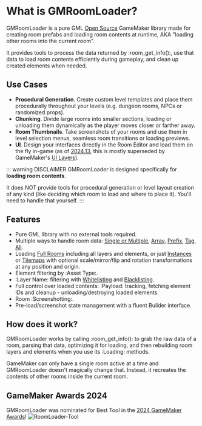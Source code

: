 # What is GMRoomLoader?

GMRoomLoader is a pure GML [Open Source](https://en.wikipedia.org/wiki/Free_and_open-source_software) GameMaker library made for creating room prefabs and loading room contents at runtime, AKA "loading other rooms into the current room".

It provides tools to process the data returned by :room_get_info():, use that data to load room contents efficiently during gameplay, and clean up created elements when needed.

## Use Cases
* **Procedural Generation**. Create custom level templates and place them procedurally throughout your levels (e.g. dungeon rooms, NPCs or randomized props).
* **Chunking**. Divide large rooms into smaller sections, loading or unloading them dynamically as the player moves closer or farther away.​
* **Room Thumbnails**. Take screenshots of your rooms and use them in level selection menus, seamless room transitions or loading previews. 
* **UI**. Design your interfaces directly in the Room Editor and load them on the fly in-game (as of [2024.13](https://gamemaker.io/en/blog/release-2024-13),​ this is mostly superseded by GameMaker's [UI Layers](https://manual.gamemaker.io/monthly/en/#t=The_Asset_Editors%2FRoom_Properties%2FUI_Layers.htm)​).

::: warning DISCLAIMER
GMRoomLoader is designed specifically for __loading room contents__.

It does NOT provide tools for procedural generation or level layout creation of any kind (like deciding which room to load and where to place it). You'll need to handle that yourself.
:::

## Features
- Pure GML library with no external tools required.
- Multiple ways to handle room data: [Single or Multiple](/pages/api/roomLoader/data/#datainit), [Array](/pages/api/roomLoader/data/#datainitarray), [Prefix](/pages/api/roomLoader/data/#datainitprefix), [Tag](/pages/api/roomLoader/data/#datainittag), [All](/pages/api/roomLoader/data/#datainitall).
- Loading [Full Rooms](/pages/api/roomLoader/loading/#full-rooms) including all layers and elements, or just [Instances](/pages/api/roomLoader/loading/#loadinstances) or [Tilemaps](/pages/api/roomLoader/loading/#loadtilemap) with optional scale/mirror/flip and rotation transformations at any position and origin.
- Element filtering by :Asset Type:.
- :Layer Name: filtering with [Whitelisting](/pages/api/roomLoader/layerNameFiltering/#whitelist) and [Blacklisting](/pages/api/roomLoader/layerNameFiltering/#blacklist).
- Full control over loaded contents: :Payload: tracking, fetching element IDs and cleanup - unloading/destroying loaded elements.
- Room :Screenshotting:.
- Pre-load/screenshot state management with a fluent Builder interface.

## How does it work?

GMRoomLoader works by calling :room_get_info(): to grab the raw data of a room, parsing that data, optimizing it for loading, and then rebuilding room layers and elements when you use its :Loading: methods.

GameMaker can only have a single room active at a time and GMRoomLoader doesn't magically change that. Instead, it recreates the contents of other rooms inside the current room.

## GameMaker Awards 2024
GMRoomLoader was nominated for Best Tool in the [2024 GameMaker Awards](https://gamemaker.io/en/blog/gamemaker-awards-2024-winners)!
![RoomLoader-Tool](https://github.com/user-attachments/assets/9f24ea91-21da-4f2c-9427-f8ab9cfb778d)

